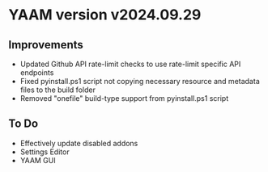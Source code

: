 # YAAM version v2024.09.29

## Improvements

* Updated Github API rate-limit checks to use rate-limit specific API endpoints
* Fixed pyinstall.ps1 script not copying necessary resource and metadata files to the build folder
* Removed "onefile" build-type support from pyinstall.ps1 script

## To Do

* Effectively update disabled addons
* Settings Editor
* YAAM GUI
